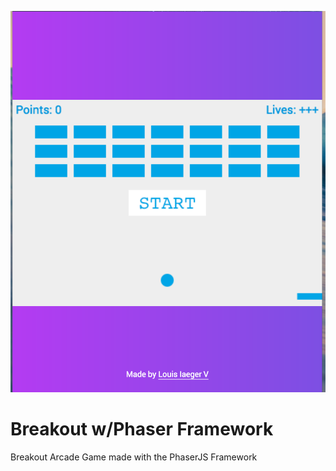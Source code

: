 [![Cover](https://github.com/louisiaegerv/Project-Images/blob/master/pbreakout.png)](https://louisiaegerv.github.io/pbreakout)
# Breakout w/Phaser Framework
Breakout Arcade Game made with the PhaserJS Framework
